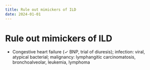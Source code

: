 ```yaml
---
title: Rule out mimickers of ILD
date: 2024-01-01
---
```

# Rule out mimickers of ILD

* Congestive heart failure (✓ BNP, trial of diuresis); infection: viral, atypical bacterial; malignancy: lymphangitic carcinomatosis, bronchoalveolar, leukemia, lymphoma
